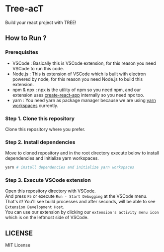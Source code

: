 # Tree-acT

Build your react project with TREE!

## How to Run ?

### Prerequisites

- VSCode : Basically this is VSCode extension, for this reason you need VSCode to run this code.
- Node.js : This is extension of VSCode which is built with electron powered by node, for this reason you need Node.js to build this extension.
- npm & npx : npx is the utility of npm so you need npm, and our extension uses [create-react-app](https://github.com/facebook/create-react-app) internally so you need npx too.
- yarn : You need yarn as package manager because we are using [yarn workspaces](https://classic.yarnpkg.com/en/docs/workspaces/) currently.

### Step 1. Clone this repository

Clone this repository where you prefer.

### Step 2. Install dependencies

Move to cloned repository and in the root directory execute below to install dependencies and initialize yarn workspaces.

```sh
yarn # install dependencies and initialize yarn workspaces
```

### Step 3. Execute VSCode extension

Open this repository directory with VSCode.  
And press `F5` or execute `Run - Start Debugging` at the VSCode menu.  
That's it! You'll see build processes and after seconds, will be able to see `Extension Development Host`.  
You can use our extension by clicking our `extension's activity menu icon` which is on the leftmost side of VSCode.

## LICENSE

MIT License
